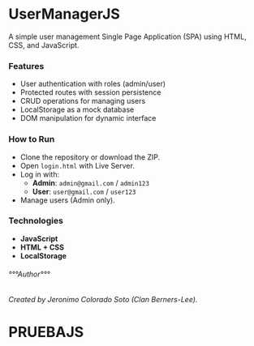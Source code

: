 # UserManagerJS

A simple user management Single Page Application (SPA) using HTML, CSS, and JavaScript.

### Features
* User authentication with roles (admin/user)
* Protected routes with session persistence
* CRUD operations for managing users
* LocalStorage as a mock database
* DOM manipulation for dynamic interface

### How to Run

- Clone the repository or download the ZIP.  
- Open `login.html` with Live Server.  
- Log in with:
   - **Admin**: `admin@gmail.com` / `admin123`
   - **User**: `user@gmail.com` / `user123`
- Manage users (Admin only).

### Technologies

- **JavaScript**  
- **HTML + CSS**  
- **LocalStorage**

###### °°°Author°°°

*Created by Jeronimo Colorado Soto (Clan Berners-Lee).*

# PRUEBAJS
